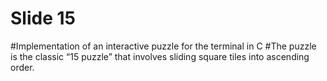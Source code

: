 # Slide 15

#Implementation of an interactive puzzle for the terminal in C
#The puzzle is the classic “15 puzzle” that involves sliding square tiles into
ascending order. 
